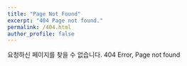 ```yaml
---
title: "Page Not Found"
excerpt: "404 Page not found."
permalink: /404.html
author_profile: false
---
```


요청하신 페이지를 찾을 수 없습니다.
404 Error, Page not found

<script>
  var GOOG_FIXURL_LANG = 'en';
  var GOOG_FIXURL_SITE = '{{ site.url }}'
</script>
<script src="https://linkhelp.clients.google.com/tbproxy/lh/wm/fixurl.js">
</script>
